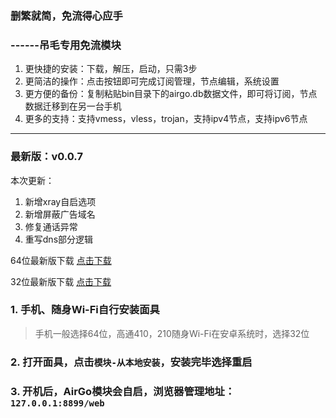 ### 删繁就简，免流得心应手
### ------吊毛专用免流模块
1. 更快捷的安装：下载，解压，启动，只需3步
2. 更简洁的操作：点击按钮即可完成订阅管理，节点编辑，系统设置
3. 更方便的备份：复制粘贴bin目录下的airgo.db数据文件，即可将订阅，节点数据迁移到在另一台手机
4. 更多的支持：支持vmess，vless，trojan，支持ipv4节点，支持ipv6节点

---
### 最新版：v0.0.7
本次更新：
1. 新增xray自启选项
2. 新增屏蔽广告域名
3. 修复通话异常
4. 重写dns部分逻辑

64位最新版下载 [点击下载](https://ghproxy.com/https://github.com/ppoonk/AirGo-xray-module/releases/latest/download/AirGo-Magisk-linux-arm64-v0.0.7.zip)

32位最新版下载 [点击下载](https://ghproxy.com/https://github.com/ppoonk/AirGo-xray-module/releases/latest/download/AirGo-Magisk-linux-arm-v0.0.7.zip)

### 1. 手机、随身Wi-Fi自行安装面具
>手机一般选择64位，高通410，210随身Wi-Fi在安卓系统时，选择32位
### 2. 打开面具，点击`模块-从本地安装`，安装完毕选择重启
### 3. 开机后，AirGo模块会自启，浏览器管理地址：`127.0.0.1:8899/web`
